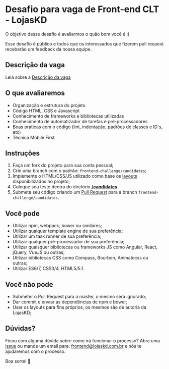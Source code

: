 # Desafio para vaga de Front-end CLT - LojasKD

O objetivo desse desafio é avaliarmos o quão bom você é :)

Esse desafio é público e todos que os interessados que fizerem pull request receberão um feedback da nossa equipe.

## Descrição da vaga

Leia sobre a [Descrição da vaga](/job-description.md)

## O que avaliaremos

- Organização e estrutura do projeto
- Código HTML, CSS e Javascript
- Conhecimento de frameworks e bibliotecas utilizadas
- Conhecimento de automatizador de tarefas e pré-processadores
- Boas práticas com o código (lint, indentação, padrões de classes e ID's, etc)
- Técnica Mobile First

## Instruções

1. Faça um fork do projeto para sua conta pessoal;
2. Crie uma branch com o padrão: `frontend-challenge/candidates`;
3. Implemente o HTML/CSS/JS utilizado como base os [layouts](https://github.com/lojaskd/frontend-challenge/tree/frontend-challenge/candidates/layouts) disponibilizados no projeto;
4. Coloque seu teste dentro do diretório **[/candidates](https://github.com/lojaskd/frontend-challenge/tree/frontend-challenge/candidates/candidates)**
5. Submeta seu código criando um [Pull Request](https://github.com/lojaskd/frontend-challenge/compare/frontend-challenge/candidates?expand=1) para a branch `frontend-challenge/candidates`.

## Você pode

- Utilizar npm, webpack, bower ou similares;
- Utilizar qualquer template engine de sua preferência;
- Utilizar um task runner de sua preferência;
- Utilizar qualquer pré-processador de sua preferência;
- Utilizar quaisquer bibliotecas ou frameworks JS como Angular, React, jQuery, VueJS ou outras;
- Utilizar bibliotecas CSS como Compass, Bourbon, Animatecss ou outras;
- Utilizar ES6/7, CSS3/4, HTML5/5.1.

## Você não pode

- Submeter o Pull Request para a master, o mesmo será ignorado;
- Dar commit e enviar as dependências de npm e bower;
- Usar os layouts para fins próprios, os mesmos são de autoria da LojasKD;

## Dúvidas?

Ficou com alguma dúvida sobre como irá funcionar o processo? Abra uma [issue](https://github.com/lojaskd/frontend-challenge/issues/new) ou mande um email para: frontend@lojaskd.com.br e nós te ajudaremos com o processo.

Boa sorte! :metal: